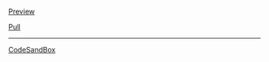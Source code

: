 [Preview](https://olegobiukh.github.io/react-openweather/)

[Pull](https://github.com/olegobiukh/react-openweather/pull/1/files)

---
[CodeSandBox](https://codesandbox.io/s/ywr6nwnrn9)
